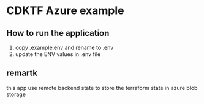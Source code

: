 # CDKTF Azure example

## How to run the application
1. copy .example.env and rename to .env
2. update the ENV values in .env file

## remartk
this app use remote backend state to store the terraform state in azure blob storage


